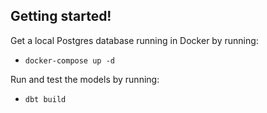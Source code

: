 ## Getting started!
Get a local Postgres database running in Docker by running:
- `docker-compose up -d`

Run and test the models by running:
- `dbt build`
